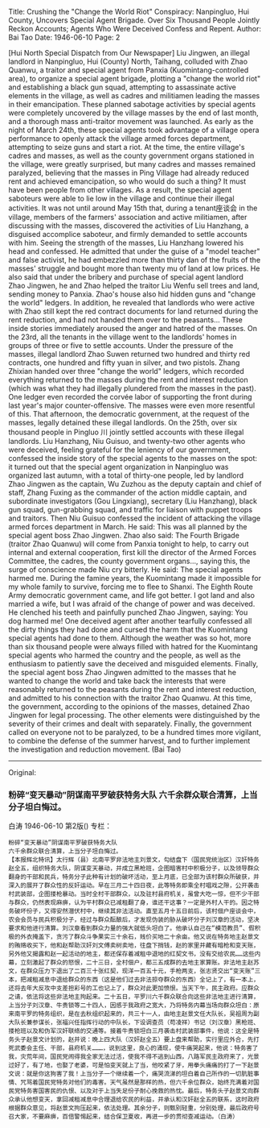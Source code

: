 Title: Crushing the "Change the World Riot" Conspiracy: Nanpingluo, Hui County, Uncovers Special Agent Brigade. Over Six Thousand People Jointly Reckon Accounts; Agents Who Were Deceived Confess and Repent.
Author: Bai Tao
Date: 1946-06-10
Page: 2

[Hui North Special Dispatch from Our Newspaper] Liu Jingwen, an illegal landlord in Nanpingluo, Hui (County) North, Taihang, colluded with Zhao Quanwu, a traitor and special agent from Panxia (Kuomintang-controlled area), to organize a special agent brigade, plotting a "change the world riot" and establishing a black gun squad, attempting to assassinate active elements in the village, as well as cadres and militiamen leading the masses in their emancipation. These planned sabotage activities by special agents were completely uncovered by the village masses by the end of last month, and a thorough mass anti-traitor movement was launched. As early as the night of March 24th, these special agents took advantage of a village opera performance to openly attack the village armed forces department, attempting to seize guns and start a riot. At the time, the entire village's cadres and masses, as well as the county government organs stationed in the village, were greatly surprised, but many cadres and masses remained paralyzed, believing that the masses in Ping Village had already reduced rent and achieved emancipation, so who would do such a thing? It must have been people from other villages. As a result, the special agent saboteurs were able to lie low in the village and continue their illegal activities. It was not until around May 15th that, during a tenant座谈会 in the village, members of the farmers' association and active militiamen, after discussing with the masses, discovered the activities of Liu Hanzhang, a disguised accomplice saboteur, and firmly demanded to settle accounts with him. Seeing the strength of the masses, Liu Hanzhang lowered his head and confessed. He admitted that under the guise of a "model teacher" and false activist, he had embezzled more than thirty dan of the fruits of the masses' struggle and bought more than twenty mu of land at low prices. He also said that under the bribery and purchase of special agent landlord Zhao Jingwen, he and Zhao helped the traitor Liu Wenfu sell trees and land, sending money to Panxia. Zhao's house also hid hidden guns and "change the world" ledgers. In addition, he revealed that landlords who were active with Zhao still kept the red contract documents for land returned during the rent reduction, and had not handed them over to the peasants... These inside stories immediately aroused the anger and hatred of the masses. On the 23rd, all the tenants in the village went to the landlords' homes in groups of three or five to settle accounts. Under the pressure of the masses, illegal landlord Zhao Suwen returned two hundred and thirty red contracts, one hundred and fifty yuan in silver, and two pistols. Zhang Zhixian handed over three "change the world" ledgers, which recorded everything returned to the masses during the rent and interest reduction (which was what they had illegally plundered from the masses in the past). One ledger even recorded the corvée labor of supporting the front during last year's major counter-offensive. The masses were even more resentful of this. That afternoon, the democratic government, at the request of the masses, legally detained these illegal landlords. On the 25th, over six thousand people in Pingluo 川 jointly settled accounts with these illegal landlords. Liu Hanzhang, Niu Guisuo, and twenty-two other agents who were deceived, feeling grateful for the leniency of our government, confessed the inside story of the special agents to the masses on the spot: it turned out that the special agent organization in Nanpingluo was organized last autumn, with a total of thirty-one people, led by landlord Zhao Jingwen as the captain, Wu Zuzhou as the deputy captain and chief of staff, Zhang Fuxing as the commander of the action middle captain, and subordinate investigators (Gou Lingxiang), secretary (Liu Hanzhang), black gun squad, gun-grabbing squad, and traffic for liaison with puppet troops and traitors. Then Niu Guisuo confessed the incident of attacking the village armed forces department in March. He said: This was all planned by the special agent boss Zhao Jingwen. Zhao also said: The Fourth Brigade (traitor Zhao Quanwu) will come from Panxia tonight to help, to carry out internal and external cooperation, first kill the director of the Armed Forces Committee, the cadres, the county government organs…, saying this, the surge of conscience made Niu cry bitterly. He said: The special agents harmed me. During the famine years, the Kuomintang made it impossible for my whole family to survive, forcing me to flee to Shanxi. The Eighth Route Army democratic government came, and life got better. I got land and also married a wife, but I was afraid of the change of power and was deceived. He clenched his teeth and painfully punched Zhao Jingwen, saying: You dog harmed me! One deceived agent after another tearfully confessed all the dirty things they had done and cursed the harm that the Kuomintang special agents had done to them. Although the weather was so hot, more than six thousand people were always filled with hatred for the Kuomintang special agents who harmed the country and the people, as well as the enthusiasm to patiently save the deceived and misguided elements. Finally, the special agent boss Zhao Jingwen admitted to the masses that he wanted to change the world and take back the interests that were reasonably returned to the peasants during the rent and interest reduction, and admitted to his connection with the traitor Zhao Quanwu. At this time, the government, according to the opinions of the masses, detained Zhao Jingwen for legal processing. The other elements were distinguished by the severity of their crimes and dealt with separately. Finally, the government called on everyone not to be paralyzed, to be a hundred times more vigilant, to combine the defense of the summer harvest, and to further implement the investigation and reduction movement. (Bai Tao)



<hr /> 

Original: 


### 粉碎“变天暴动”阴谋南平罗破获特务大队  六千余群众联合清算，上当分子坦白悔过。
白涛
1946-06-10
第2版()
专栏：

    粉碎“变天暴动”阴谋南平罗破获特务大队
    六千余群众联合清算，上当分子坦白悔过。
    【本报辉北特讯】太行辉（县）北南平罗非法地主刘景文，勾结盘下（国民党统治区）汉奸特务赵全五，组织特务大队，阴谋变天暴动，并成立黑枪班，企图暗害村中积极分子，以及领导群众翻身的干部和民兵，特务分子此种有计划的破坏活动，至上月底，已全部为该村群众所破获，并深入的展开了群众性的反奸运动。早在三月二十四日夜，此等特务即乘全村唱戏之隙，公开袭击村武装部，企图搂枪暴动。当时全村干部群众，以及驻村县府机关，虽曾大吃一惊，但不少干部与群众，仍然表现麻痹，认为平村群众已减租翻了身，谁还干这事？一定是外村人干的。因之特务破坏份子，又得安然潜伏村中，继续其非法活动。直至五月十五日前后，该村佃户座谈会中，农会会员与民兵积极分子，经过与群众酝酿后，才发现伪装的胁从破坏分子刘汉章的活动，坚决要求和他进行清算。刘汉章看到群众力量的强大就低头坦白了。他承认自己在“模范教员”、假积极的外衣掩盖下，贪污了群众斗争果实三十余石，贱价买地二十余亩。他又说在特务地主赵景文的贿赂收买下，他和赵帮助汉奸刘文傅卖树卖地，往盘下捎钱，赵的家里并藏有暗枪和变天账，另外他又揭露和赵一起活动的地主，都还保存着减租中退地的红契文书，没有交给农民……这些内幕，立刻激起了群众的怒恨，二十三日，全村佃户，都三五成群的去地主家算账。非法地主赵苏文，在群众压力下退出了二百三十张红契，现洋一百五十元，手枪两支，张志贤交出“变天账”三本，把减租减息中退给群众的东西（这是他们过去非法掠夺群众的东西）全记上了，有一本上，还将去年大反攻中支差担彩号的工也记上了，群众对此更加愤恨。当天下午，民主政府。应群众之请，依法将这些非法地主拘起来。二十五日，平罗川六千群众联合向这些非法地主进行清算，上当分子刘汉章、牛贵锁等二十四人，因感于我政府之宽大，乃将特务内幕当场向群众坦白：原来南平罗的特务组织，是在去秋组织起来的，共三十一人，由地主赵景文任大队长，吴祖周为副大队长兼参谋长，张福兴任指挥行动的中队长，下设调查员（苟凌祥）书记（刘汉章）黑枪班、搂枪班以及和伪军汉奸联络的交通等。接着牛贵锁坦白三月袭击村武装部事件，他说：这全是特务头子赵景文计划的，赵并说：晚上四大队（汉奸赵全五）要上盘来帮助，实行里应外合，先打死武委会主任、干部，县府机关………，说到这里，良心的涌现，使牛痛哭起来，他说：特务害了我，灾荒年间，国民党闹得我全家无法过活，使我不得不逃到山西，八路军民主政府来了，光景过好了，有了地，也娶了老婆，可是怕变天就上了当，他咬紧了牙，用拳头痛痛的打了一下赵景文说：就是你这狗害了我！上当分子一个继续着一个，痛哭流涕的坦白着自己所作的一切肮脏事情、咒骂着国民党特务对他们的毒害。天气虽然是那样的热，但六千余位群众，始终充满着对国民党特务害国害民的仇恨、以及对于上当失足份子耐心挽救的热忱。最后，特务头子赵景文向群众承认他想变天，拿回减租减息中合理退给农民的利益，并承认和汉奸赵全五的联系，这时政府根据群众意见，将赵景文拘压起来，依法处理。其余分子，则甄别轻重，分别处理，最后政府号召大家，不要麻痹，百倍警惕起来，结合保卫夏收，再进一步的贯彻查减运动。（白涛）

